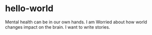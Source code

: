 # hello-world
Mental health can be in our own hands.
I am Worried about how world changes impact on the brain.
I want  to write stories.
